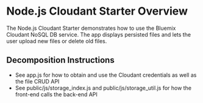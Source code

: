 # Node.js Cloudant Starter Overview

The Node.js Cloudant Starter demonstrates how to use the Bluemix Cloudant NoSQL DB service. The app displays persisted files and lets the user upload new files or delete old files.

## Decomposition Instructions

* See app.js for how to obtain and use the Cloudant credentials as well as the file CRUD API
* See public/js/storage_index.js and public/js/storage_util.js for how the front-end calls the back-end API
